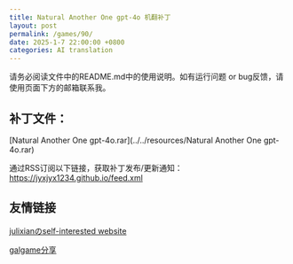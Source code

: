 ```yaml
---
title: Natural Another One gpt-4o 机翻补丁
layout: post
permalink: /games/90/
date: 2025-1-7 22:00:00 +0800
categories: AI translation
---
```



请务必阅读文件中的README.md中的使用说明。如有运行问题 or bug反馈，请使用页面下方的邮箱联系我。

## 补丁文件：

[Natural Another One gpt-4o.rar](../../resources/Natural Another One gpt-4o.rar)

 

通过RSS订阅以下链接，获取补丁发布/更新通知：https://jyxjyx1234.github.io/feed.xml

## 友情链接

[julixianのself-interested website](https://julixian-siw.worldsystem.top/) 

[galgame分享](https://t.me/galgpt)